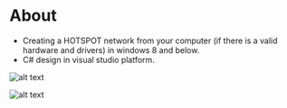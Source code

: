 # About  
  * Creating a HOTSPOT network from your computer (if there is a valid hardware and drivers) in windows 8 and below.
  * C# design in visual studio platform.
  
  
 ![alt text](https://github.com/MaorAssayag/Additional-Apps-Projects/blob/master/Visual%20Studio/Hotspot%20application/example1.png)


![alt text](https://github.com/MaorAssayag/Additional-Apps-Projects/blob/master/Visual%20Studio/Hotspot%20application/example2.png)
